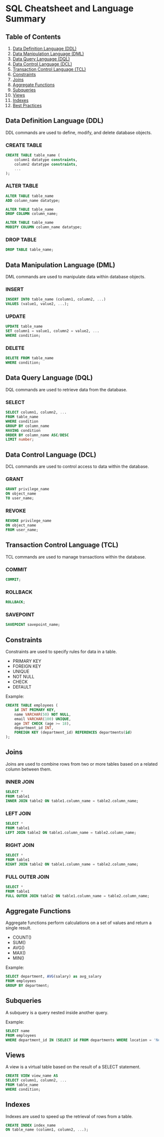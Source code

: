 # SQL Cheatsheet and Language Summary

## Table of Contents
1. [Data Definition Language (DDL)](#data-definition-language-ddl)
2. [Data Manipulation Language (DML)](#data-manipulation-language-dml)
3. [Data Query Language (DQL)](#data-query-language-dql)
4. [Data Control Language (DCL)](#data-control-language-dcl)
5. [Transaction Control Language (TCL)](#transaction-control-language-tcl)
6. [Constraints](#constraints)
7. [Joins](#joins)
8. [Aggregate Functions](#aggregate-functions)
9. [Subqueries](#subqueries)
10. [Views](#views)
11. [Indexes](#indexes)
12. [Best Practices](#best-practices)

## Data Definition Language (DDL)

DDL commands are used to define, modify, and delete database objects.

### CREATE TABLE
```sql
CREATE TABLE table_name (
    column1 datatype constraints,
    column2 datatype constraints,
    ...
);
```

### ALTER TABLE
```sql
ALTER TABLE table_name
ADD column_name datatype;

ALTER TABLE table_name
DROP COLUMN column_name;

ALTER TABLE table_name
MODIFY COLUMN column_name datatype;
```

### DROP TABLE
```sql
DROP TABLE table_name;
```

## Data Manipulation Language (DML)

DML commands are used to manipulate data within database objects.

### INSERT
```sql
INSERT INTO table_name (column1, column2, ...)
VALUES (value1, value2, ...);
```

### UPDATE
```sql
UPDATE table_name
SET column1 = value1, column2 = value2, ...
WHERE condition;
```

### DELETE
```sql
DELETE FROM table_name
WHERE condition;
```

## Data Query Language (DQL)

DQL commands are used to retrieve data from the database.

### SELECT
```sql
SELECT column1, column2, ...
FROM table_name
WHERE condition
GROUP BY column_name
HAVING condition
ORDER BY column_name ASC/DESC
LIMIT number;
```

## Data Control Language (DCL)

DCL commands are used to control access to data within the database.

### GRANT
```sql
GRANT privilege_name
ON object_name
TO user_name;
```

### REVOKE
```sql
REVOKE privilege_name
ON object_name
FROM user_name;
```

## Transaction Control Language (TCL)

TCL commands are used to manage transactions within the database.

### COMMIT
```sql
COMMIT;
```

### ROLLBACK
```sql
ROLLBACK;
```

### SAVEPOINT
```sql
SAVEPOINT savepoint_name;
```

## Constraints

Constraints are used to specify rules for data in a table.

- PRIMARY KEY
- FOREIGN KEY
- UNIQUE
- NOT NULL
- CHECK
- DEFAULT

Example:
```sql
CREATE TABLE employees (
    id INT PRIMARY KEY,
    name VARCHAR(50) NOT NULL,
    email VARCHAR(100) UNIQUE,
    age INT CHECK (age >= 18),
    department_id INT,
    FOREIGN KEY (department_id) REFERENCES departments(id)
);
```

## Joins

Joins are used to combine rows from two or more tables based on a related column between them.

### INNER JOIN
```sql
SELECT *
FROM table1
INNER JOIN table2 ON table1.column_name = table2.column_name;
```

### LEFT JOIN
```sql
SELECT *
FROM table1
LEFT JOIN table2 ON table1.column_name = table2.column_name;
```

### RIGHT JOIN
```sql
SELECT *
FROM table1
RIGHT JOIN table2 ON table1.column_name = table2.column_name;
```

### FULL OUTER JOIN
```sql
SELECT *
FROM table1
FULL OUTER JOIN table2 ON table1.column_name = table2.column_name;
```

## Aggregate Functions

Aggregate functions perform calculations on a set of values and return a single result.

- COUNT()
- SUM()
- AVG()
- MAX()
- MIN()

Example:
```sql
SELECT department, AVG(salary) as avg_salary
FROM employees
GROUP BY department;
```

## Subqueries

A subquery is a query nested inside another query.

Example:
```sql
SELECT name
FROM employees
WHERE department_id IN (SELECT id FROM departments WHERE location = 'New York');
```

## Views

A view is a virtual table based on the result of a SELECT statement.

```sql
CREATE VIEW view_name AS
SELECT column1, column2, ...
FROM table_name
WHERE condition;
```

## Indexes

Indexes are used to speed up the retrieval of rows from a table.

```sql
CREATE INDEX index_name
ON table_name (column1, column2, ...);
```


